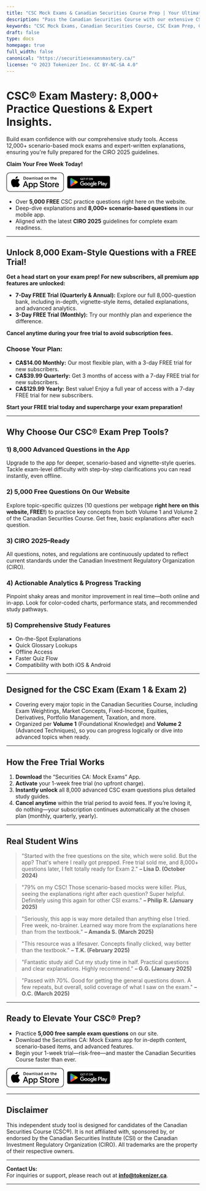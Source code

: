 ```yaml
---
title: "CSC Mock Exams & Canadian Securities Course Prep | Your Ultimate Exam Companion"
description: "Pass the Canadian Securities Course with our extensive CSC Mock Exams, sample exam questions, and powerful study app. Enjoy 5,000 free questions online or unlock 8,000 advanced scenario-based questions in our mobile app. Start your free 7-day trial and master the CSC Exam."
keywords: "CSC Mock Exams, Canadian Securities Course, CSC Exam Prep, Canadian Securities, Exam 1, Exam 2, Volume 1, Volume 2, Exam Weighting, Exam Breakdown, Test Questions, CIRO 2025"
draft: false
type: docs
homepage: true
full_width: false
canonical: "https://securitiesexamsmastery.ca/"
license: "© 2023 Tokenizer Inc. CC BY-NC-SA 4.0"
---
```


# CSC® Exam Mastery: 8,000+ Practice Questions & Expert Insights.

Build exam confidence with our comprehensive study tools. Access 12,000+ scenario-based mock exams and expert-written explanations, ensuring you're fully prepared for the CIRO 2025 guidelines.

**Claim Your Free Week Today!**

[<img src="Download_on_the_App_Store_Badge_US-UK_RGB_wht_092917.svg" height="50" alt="Download CSC Mock Exams: Securities CA on the App Store">](https://apps.apple.com/us/app/securities-ca-mock-exams/id1667869674)[<img src="google-play-badge.png" height="50" alt="Download CSC Mock Exams: Securities CA on Google Play">](https://play.google.com/store/apps/details?id=ca.tokenizer.cscexams)


- Over **5,000 FREE** CSC practice questions right here on the website.  
- Deep-dive explanations and **8,000+ scenario-based questions** in our mobile app.  
- Aligned with the latest **CIRO 2025** guidelines for complete exam readiness.

---

## Unlock 8,000 Exam-Style Questions with a FREE Trial!

**Get a head start on your exam prep! For new subscribers, all premium app features are unlocked:**

* **7-Day FREE Trial (Quarterly & Annual):** Explore our full 8,000-question bank, including in-depth, vignette-style items, detailed explanations, and advanced analytics.
* **3-Day FREE Trial (Monthly):** Try our monthly plan and experience the difference.

**Cancel anytime during your free trial to avoid subscription fees.**

### Choose Your Plan:

* **CA$14.00 Monthly:** Our most flexible plan, with a 3-day FREE trial for new subscribers.
* **CA$39.99 Quarterly:** Get 3 months of access with a 7-day FREE trial for new subscribers.
* **CA$129.99 Yearly:** Best value! Enjoy a full year of access with a 7-day FREE trial for new subscribers.

**Start your FREE trial today and supercharge your exam preparation!**


---

## Why Choose Our CSC® Exam Prep Tools?

### 1) 8,000 Advanced Questions in the App
Upgrade to the app for deeper, scenario-based and vignette-style queries. Tackle exam-level difficulty with step-by-step clarifications you can read instantly, even offline.

### 2) 5,000 Free Questions On Our Website  
Explore topic-specific quizzes (10 questions per webpage **right here on this website, FREE!**) to practice key concepts from both Volume 1 and Volume 2 of the Canadian Securities Course. Get free, basic explanations after each question.

### 3) CIRO 2025–Ready  
All questions, notes, and regulations are continuously updated to reflect current standards under the Canadian Investment Regulatory Organization (CIRO).

### 4) Actionable Analytics & Progress Tracking  
Pinpoint shaky areas and monitor improvement in real time—both online and in-app. Look for color-coded charts, performance stats, and recommended study pathways.

### 5) Comprehensive Study Features  
- On-the-Spot Explanations  
- Quick Glossary Lookups  
- Offline Access  
- Faster Quiz Flow  
- Compatibility with both iOS & Android

---

## Designed for the CSC Exam (Exam 1 & Exam 2)

- Covering every major topic in the Canadian Securities Course, including Exam Weightings, Market Concepts, Fixed-Income, Equities, Derivatives, Portfolio Management, Taxation, and more.  
- Organized per **Volume 1** (Foundational Knowledge) and **Volume 2** (Advanced Techniques), so you can progress logically or dive into advanced topics when ready.

---

## How the Free Trial Works

1. **Download** the “Securities CA: Mock Exams” App.  
2. **Activate** your 1-week free trial (no upfront charge).  
3. **Instantly unlock** all 8,000 advanced CSC exam questions plus detailed study guides.  
4. **Cancel anytime** within the trial period to avoid fees. If you’re loving it, do nothing—your subscription continues automatically at the chosen plan (monthly, quarterly, yearly).

---

## Real Student Wins

> "Started with the free questions on the site, which were solid. But the app? That's where I really got prepped. Free trial sold me, and 8,000+ questions later, I felt totally ready for Exam 2."
> **– Lisa D. (October 2024)**

> "79% on my CSC! Those scenario-based mocks were killer. Plus, seeing the explanations right after each question? Super helpful. Definitely using this again for other CSI exams."
> **– Philip R. (January 2025)**

> "Seriously, this app is way more detailed than anything else I tried. Free week, no-brainer. Learned way more from the explanations here than from the textbook."
> **– Amanda S. (March 2025)**

> "This resource was a lifesaver. Concepts finally clicked, way better than the textbook."
> **– T.K. (February 2025)**

> "Fantastic study aid! Cut my study time in half. Practical questions and clear explanations. Highly recommend."
> **– G.G. (January 2025)**

> "Passed with 70%. Good for getting the general questions down. A few repeats, but overall, solid coverage of what I saw on the exam."
> **– O.C. (March 2025)**

---

## Ready to Elevate Your CSC® Prep?

- Practice **5,000 free sample exam questions** on our site.  
- Download the Securities CA: Mock Exams app for in-depth content, scenario-based items, and advanced features.  
- Begin your 1-week trial—risk-free—and master the Canadian Securities Course faster than ever.

[<img src="Download_on_the_App_Store_Badge_US-UK_RGB_wht_092917.svg" height="50" alt="Download CSC Mock Exams: Securities CA on the App Store">](https://apps.apple.com/us/app/securities-ca-mock-exams/id1667869674)[<img src="google-play-badge.png" height="50" alt="Download CSC Mock Exams: Securities CA on Google Play">](https://play.google.com/store/apps/details?id=ca.tokenizer.cscexams)


---

## Disclaimer

This independent study tool is designed for candidates of the Canadian Securities Course (CSC®). It is not affiliated with, sponsored by, or endorsed by the Canadian Securities Institute (CSI) or the Canadian Investment Regulatory Organization (CIRO). All trademarks are the property of their respective owners.


---

**Contact Us:**  
For inquiries or support, please reach out at **[info@tokenizer.ca](mailto:info@tokenizer.ca?subject=SecuritiesExamsMastery.ca)**.

---
